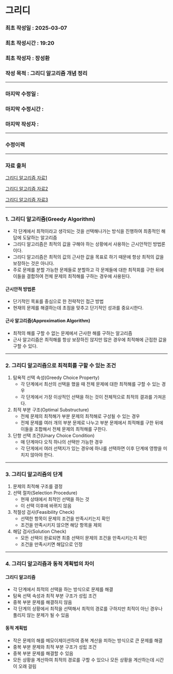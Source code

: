 # 그리디

### 최초 작성일 : 2025-03-07
### 최초 작성시간 : 19:20
### 최초 작성자 : 장성환
### 작성 목적 : 그리디 알고리즘 개념 정리

---

### 마지막 수정일 :
### 마지막 수정시간 :
### 마지막 작성자 :

---

### 수정이력

---

### 자료 출처

[그리디 알고리즘 자료1](https://pixx.tistory.com/167)

[그리디 알고리즘 자료2](https://adjh54.tistory.com/212)

[그리디 알고리즘 자료3](https://search.shopping.naver.com/book/catalog/32476025996?query=%EC%89%BD%EA%B2%8C%20%EB%B0%B0%EC%9A%B0%EB%8A%94%20%EC%95%8C%EA%B3%A0%EB%A6%AC%EC%A6%98&NaPm=ct%3Dm7yms2sw%7Cci%3Da50cc46b56986f42447885552ce0888fa8bffe8e%7Ctr%3Dboksl%7Csn%3D95694%7Chk%3Daecebc34151748f696d8b9d81e7f5108809539a4)

---

### 1. 그리디 알고리즘(Greedy Algorithm)

* 각 단계에서 최적이라고 생각되는 것을 선택해나가는 방식을 진행하여 최종적인 해답에 도달하는 알고리즘
* 그리디 알고리즘은 최적의 값을 구해야 하는 상황에서 사용하는 근시안적인 방법론이다.
* 그리디 알고리즘은 최적의 값의 근사한 값을 목표로 하기 때문에 항상 최적의 값을 보장하는 것은 아니다.
* 주로 문제를 분할 가능한 문제들로 분할하고 각 문제들에 대한 최적회를 구한 뒤에 이들을 결합하여 전체 문제의 최적해를 구하는 경우에 사용된다.

#### 근시안적 방법론

* 단기적인 목표를 중심으로 한 전략적인 접근 방법
* 현재의 문제를 해결하는데 초점을 맞추고 단기적인 성과를 중요시한다.

#### 근사 알고리즘(Approximation Algorithm)

* 최적의 해를 구할 수 없는 문제에서 근사한 해를 구하는 알고리즘
* 근사 알고리즘은 최적해를 항상 보장하진 않지만 많은 경우에 최적해에 근접한 값을 구할 수 있다.

---

### 2. 그리디 알고리즘으로 최적회를 구할 수 있는 조건

1. 탐욕적 선택 속성(Greedy Choice Property)
   * 각 단계에서 최선의 선택을 했을 때 전체 문제에 대한 최적해를 구할 수 있는 경우
   * 각 단게에서 가장 이상적인 선택을 하는 것이 전체적으로 최적의 결과를 가져온다.
2. 최적 부분 구조(Optimal Substructure)
   * 전체 문제의 최적해가 부분 문제의 최적해로 구성될 수 있는 경우
   * 전체 문제를 여러 개의 부분 문제로 나누고 부분 문제에서 최적해를 구한 뒤에 이들을 조합해서 전체 문제의 최적해를 구한다.
3. 단항 선택 조건(Unary Choice Condition)
   * 매 단계마다 오직 하나의 선택만 가능한 경우
   * 각 단게에서 여러 선택지가 있는 경우에 하나를 선택하면 이후 단계에 영향을 미치지 않아야 한다.

---

### 3. 그리디 알고리즘의 단계

1. 문제의 최적해 구조를 결정
2. 선택 절차(Selection Procedure)
   * 현재 상태에서 최적인 선택을 하는 것
   * 이 선택 이후에 바뀌지 않음
3. 적절성 검사(Feasibility Check)
   * 선택한 항목이 문제의 조건을 만족시키는지 확인
   * 조건을 만족시키지 않으면 해당 항목을 제외
4. 해답 검사(Solution Check)
   * 모든 선택이 완료되면 최종 선택이 문제의 조건을 만족시키는지 확인
   * 조건을 만족시키면 해답으로 인정

---

### 4. 그리디 알고리즘과 동적 계획법의 차이

#### 그리디 알고리즘

* 각 단계에서 최적의 선택을 하는 방식으로 문제를 해결
* 탐욕 선택 속성과 최적 부분 구조가 성립 조건
* 중복 부분 문제를 해결하지 않음
* 각 단계의 상황에서 최적을 선택해서 최적의 경로를 구하지만 최적이 아닌 경우나 풀리지 않는 문제가 될 수 있음


#### 동적 계획법

* 작은 문제의 해를 메모이제이션하여 중복 계산을 피하는 방식으로 큰 문제를 해결
* 중복 부분 문제와 최적 부분 구조가 성립 조건
* 중복 부분 문제를 해결할 수 있음
* 모든 상황을 계산하여 최적의 경로를 구할 수 있으나 모든 상황을 계산하는데 시간이 오래 걸림


